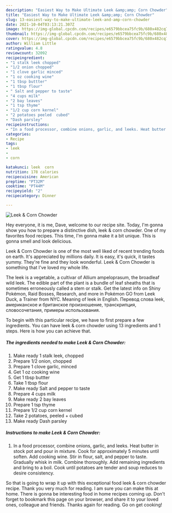 ```yaml
---
description: "Easiest Way to Make Ultimate Leek &amp;amp; Corn Chowder"
title: "Easiest Way to Make Ultimate Leek &amp;amp; Corn Chowder"
slug: 13-easiest-way-to-make-ultimate-leek-and-amp-corn-chowder
date: 2021-10-04T03:13:21.307Z
image: https://img-global.cpcdn.com/recipes/e6579bbcea75fc9b/680x482cq70/leek-corn-chowder-recipe-main-photo.jpg
thumbnail: https://img-global.cpcdn.com/recipes/e6579bbcea75fc9b/680x482cq70/leek-corn-chowder-recipe-main-photo.jpg
cover: https://img-global.cpcdn.com/recipes/e6579bbcea75fc9b/680x482cq70/leek-corn-chowder-recipe-main-photo.jpg
author: William Little
ratingvalue: 4.8
reviewcount: 32092
recipeingredient:
- "1 stalk leek chopped"
- "1/2 onion chopped"
- "1 clove garlic minced"
- "1 oz cooking wine"
- "1 tbsp buttter"
- "1 tbsp flour"
- " Salt and pepper to taste"
- "4 cups milk"
- "2 bay leaves"
- "1 tsp thyme"
- "1/2 cup corn kernel"
- "2 potatoes peeled  cubed"
- "Dash parsley"
recipeinstructions:
- "In a food processor, combine onions, garlic, and leeks. Heat butter in stock pot and pour in mixture. Cook for approximately 5 minutes until soften. Add cooking wine. Stir in flour, salt, and pepper to taste. Gradually whisk in milk. Combine thoroughly. Add remaining ingredients and bring to a boil. Cook until potatoes are tender and soup reduces to desire consistency."
categories:
- Recipe
tags:
- leek
- 
- corn

katakunci: leek  corn 
nutrition: 178 calories
recipecuisine: American
preptime: "PT32M"
cooktime: "PT44M"
recipeyield: "2"
recipecategory: Dinner

---
```



![Leek &amp; Corn Chowder](https://img-global.cpcdn.com/recipes/e6579bbcea75fc9b/680x482cq70/leek-corn-chowder-recipe-main-photo.jpg)

Hey everyone, it is me, Dave, welcome to our recipe site. Today, I'm gonna show you how to prepare a distinctive dish, leek &amp; corn chowder. One of my favorites food recipes. This time, I'm gonna make it a bit unique. This is gonna smell and look delicious.

Leek &amp; Corn Chowder is one of the most well liked of recent trending foods on earth. It's appreciated by millions daily. It is easy, it's quick, it tastes yummy. They're fine and they look wonderful. Leek &amp; Corn Chowder is something that I've loved my whole life.

The leek is a vegetable, a cultivar of Allium ampeloprasum, the broadleaf wild leek. The edible part of the plant is a bundle of leaf sheaths that is sometimes erroneously called a stem or stalk. Get the latest info on Shiny Pokémon, Raid Bosses, Research, and more in Pokémon GO from Leek Duck, a Trainer from NYC. Meaning of leek in English. Перевод слова leek, американское и британское произношение, транскрипция, словосочетания, примеры использования.


To begin with this particular recipe, we have to first prepare a few ingredients. You can have leek &amp; corn chowder using 13 ingredients and 1 steps. Here is how you can achieve that.

<!--inarticleads1-->

##### The ingredients needed to make Leek &amp; Corn Chowder:

1. Make ready 1 stalk leek, chopped
1. Prepare 1/2 onion, chopped
1. Prepare 1 clove garlic, minced
1. Get 1 oz cooking wine
1. Get 1 tbsp buttter
1. Take 1 tbsp flour
1. Make ready  Salt and pepper to taste
1. Prepare 4 cups milk
1. Make ready 2 bay leaves
1. Prepare 1 tsp thyme
1. Prepare 1/2 cup corn kernel
1. Take 2 potatoes, peeled + cubed
1. Make ready Dash parsley




<!--inarticleads2-->

##### Instructions to make Leek &amp; Corn Chowder:

1. In a food processor, combine onions, garlic, and leeks. Heat butter in stock pot and pour in mixture. Cook for approximately 5 minutes until soften. Add cooking wine. Stir in flour, salt, and pepper to taste. Gradually whisk in milk. Combine thoroughly. Add remaining ingredients and bring to a boil. Cook until potatoes are tender and soup reduces to desire consistency.




So that is going to wrap it up with this exceptional food leek &amp; corn chowder recipe. Thank you very much for reading. I am sure you can make this at home. There is gonna be interesting food in home recipes coming up. Don't forget to bookmark this page on your browser, and share it to your loved ones, colleague and friends. Thanks again for reading. Go on get cooking!
